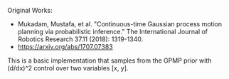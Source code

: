 Original Works:
  - Mukadam, Mustafa, et al. "Continuous-time Gaussian process motion planning via probabilistic inference." The International Journal of Robotics Research 37.11 (2018): 1319-1340.
  - https://arxiv.org/abs/1707.07383

This is a basic implementation that samples from the GPMP prior with (d/dx)^2 control over two variables [x, y].
